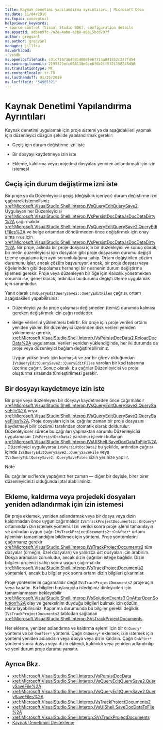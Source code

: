```yaml
---
title: Kaynak denetimi yapılandırma ayrıntıları | Microsoft Docs
ms.date: 11/04/2016
ms.topic: conceptual
helpviewer_keywords:
- source control [Visual Studio SDK], configuration details
ms.assetid: adbee9fc-7a2e-4abe-a3b8-e6615bcd797f
author: gregvanl
ms.author: gregvanl
manager: jillfra
ms.workload:
- vssdk
ms.openlocfilehash: c01c71673640814006fe6771aa841852c247fd54
ms.sourcegitcommit: 2193323efc608118e0ce6f6b2ff532f158245d56
ms.translationtype: MT
ms.contentlocale: tr-TR
ms.lasthandoff: 01/25/2019
ms.locfileid: "54965321"
---
```

# <a name="source-control-configuration-details"></a>Kaynak Denetimi Yapılandırma Ayrıntıları
Kaynak denetimi uygulamak için proje sistemi ya da aşağıdakileri yapmak için düzenleyici düzgün şekilde yapılandırmak gerekir:

-   Geçiş için durum değiştirme izni iste

-   Bir dosyayı kaydetmeye izin iste

-   Ekleme, kaldırma veya projedeki dosyaları yeniden adlandırmak için izin istemesi

## <a name="request-permission-to-transition-to-changed-state"></a>Geçiş için durum değiştirme izni iste
 Bir proje ya da Düzenleyicisi geçiş (değişiklik içeriyor) durum değiştirme izni çağırarak istemelisiniz <xref:Microsoft.VisualStudio.Shell.Interop.IVsQueryEditQuerySave2>. Uygulayan her Düzenleyicisi <xref:Microsoft.VisualStudio.Shell.Interop.IVsPersistDocData.IsDocDataDirty%2A> çağırmalıdır <xref:Microsoft.VisualStudio.Shell.Interop.IVsQueryEditQuerySave2.QueryEditFiles%2A> ve belge ortamdan döndürmeden önce değiştirmek için onay alma `True` için <xref:Microsoft.VisualStudio.Shell.Interop.IVsPersistDocData.IsDocDataDirty%2A>. Bir proje, aslında bir proje dosyası için bir düzenleyici ve sonuç olarak, bir metin düzenleyicisi için dosyaları gibi proje dosyasının durumu değişti izleme uygulama için aynı sorumluluğuna sahip. Ortam değiştirilen çözüm durumunu işler, ancak çözüm başvuruyor, ancak, bir proje dosyası veya öğelerinden gibi depolamaz herhangi bir nesnenin durum değiştirme işlemesi gerekir. Proje veya düzenleyen bir öğe için Kalıcılık yönetmekten sorumlu ise, genel olarak, ardından bu durumu değişti izleme uygulamak için sorumludur.

 Yanıt olarak `IVsQueryEditQuerySave2::QueryEditFiles` çağrısı, ortam aşağıdakileri yapabilirsiniz:

- Düzenleyici ya da proje çalışması değişmeden (temiz) durumda kalması gereken değiştirmek için çağrı reddeder.

- Belge verilerini yüklenmesi belirtir. Bir proje için proje verileri ortamı yeniden yükler. Bir düzenleyici üzerinden disk verileri yeniden yüklemeniz gerekir, <xref:Microsoft.VisualStudio.Shell.Interop.IVsPersistDocData2.ReloadDocData%2A> uygulaması. Verileri yeniden yüklendiğinde, her iki durumda da proje veya düzenleyici bağlam değiştirebilirsiniz.

  Uygun yükseltmek için karmaşık ve zor bir görev olduğundan `IVsQueryEditQuerySave2::QueryEditFiles` varolan bir kod tabanına üzerine çağırır. Sonuç olarak, bu çağrılar Düzenleyicisi ve proje oluşturma sırasında tümleştirilmesi gerekir.

## <a name="request-permission-to-save-a-file"></a>Bir dosyayı kaydetmeye izin iste
 Bir proje veya düzenleyen bir dosyayı kaydetmeden önce çağırmalıdır <xref:Microsoft.VisualStudio.Shell.Interop.IVsQueryEditQuerySave2.QuerySaveFile%2A> veya <xref:Microsoft.VisualStudio.Shell.Interop.IVsQueryEditQuerySave2.QuerySaveFiles%2A>. Proje dosyaları için bu çağrılar zaman bir proje dosyasını kaydetmeyi bilir çözümü tarafından otomatik olarak doldurulur. Düzenleyiciler sürece bu çağrıları yapmaktan sorumlu Düzenleyicisi uygulamasını `IVsPersistDocData2` yardımcı işlevini kullanan <xref:Microsoft.VisualStudio.Shell.Interop.IVsUIShell.SaveDocDataToFile%2A>. Düzenleyici uyguluyorsa `IVsPersistDocData2` bu şekilde, ardından çağrısı içinde `IVsQueryEditQuerySave2::QuerySaveFile` veya `IVsQueryEditQuerySave2::QuerySaveFiles` sizin yerinize yapılır.

> [!NOTE]
>  Bu çağrılar sıd'lerde yaptığınız her zaman — diğer bir deyişle, birer birer düzenleyicinizi olduğunda iptal alabilirsiniz.

## <a name="request-permission-to-add-remove-or-rename-files-in-the-project"></a>Ekleme, kaldırma veya projedeki dosyaları yeniden adlandırmak için izin istemesi
 Bir proje eklemek, yeniden adlandırmak veya bir dosya veya dizin kaldırmadan önce uygun çağırmalıdır `IVsTrackProjectDocuments2::OnQuery*` ortamından izin istemek yöntemi. İzni verildi sonra proje işlemi tamamlayın ve ardından uygun çağrı `IVsTrackProjectDocuments2::OnAfter*` ortamı işleminin tamamlandığını bildirmek için yöntemi. Proje yöntemlerini çağırmanız gerekir <xref:Microsoft.VisualStudio.Shell.Interop.IVsTrackProjectDocuments2> tüm dosyalar (örneğin, özel dosyaları) ve yalnızca üst dosyaları için arabirim. Dosya aramaları zorunludur, ancak dizin çağrıları isteğe bağlıdır. Dizin bilgileri projenizi sahip sonra uygun çağırmalıdır <xref:Microsoft.VisualStudio.Shell.Interop.IVsTrackProjectDocuments2> yöntemleri, ancak bu bilgiler yok sonra ortamı dizin bilgileri çıkarımlar.

 Proje yöntemlerini çağırmalıdır değil `IVsTrackProjectDocuments2` proje açın veya kapatın. Bu bilgileri başlangıçta istediğiniz dinleyicileri için tamamlanmasını bekleyebilir <xref:Microsoft.VisualStudio.Shell.Interop.IVsSolutionEvents3.OnAfterOpenSolution%2A> olay ve gereksinim duyduğu bilgileri bulmak için çözüm tekrarlayabilirsiniz. Kapanma durumunda bu bilgiler gerekli değildir. `IVsTrackProjectDocuments2` tablodan sağlanan <xref:Microsoft.VisualStudio.Shell.Interop.SVsTrackProjectDocuments>.

 Her ekleme, yeniden adlandırma ve kaldırma eylemi için bir `OnQuery*` yöntemi ve bir `OnAfter*` yöntemi. Çağrı `OnQuery*` eklemek, izin istemek için yöntemi yeniden adlandırın veya dosya veya dizin kaldırın. Çağrı `OnAfter*` yöntemi sonra dosya veya dizin eklendi, kaldırıldı veya yeniden adlandırılıp ve yeni durum proje durumu yansıtır.

## <a name="see-also"></a>Ayrıca Bkz.

- <xref:Microsoft.VisualStudio.Shell.Interop.IVsPersistDocData>
- <xref:Microsoft.VisualStudio.Shell.Interop.IVsQueryEditQuerySave2.QuerySaveFile%2A>
- <xref:Microsoft.VisualStudio.Shell.Interop.IVsQueryEditQuerySave2.QuerySaveFiles%2A>
- <xref:Microsoft.VisualStudio.Shell.Interop.IVsTrackProjectDocuments2>
- <xref:Microsoft.VisualStudio.Shell.Interop.IVsUIShell.SaveDocDataToFile%2A>
- <xref:Microsoft.VisualStudio.Shell.Interop.SVsTrackProjectDocuments>
- [Kaynak Denetimini Destekleme](../../extensibility/internals/supporting-source-control.md)